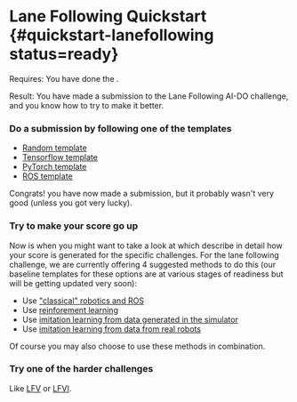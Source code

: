 # Lane Following Quickstart {#quickstart-lanefollowing status=ready}

<div class='requirements' markdown='1'>

Requires: You have done the [](#quickstart-preliminaries).

Result: You have made a submission to the Lane Following AI-DO challenge, and you know how to try to make it better.

</div>


### Do a submission by following one of the templates

* [Random template](#challenge-aido1_lf1-template-random)
* [Tensorflow template](#tensorflow-template) 
* [PyTorch template](#pytorch-template) 
* [ROS template](#ros-template) 

Congrats! you have now made a submission, but it probably wasn't very good (unless you got very lucky).

### Try to make your score go up

Now is when you might want to take a look at [](#part:aido-rules) which describe in detail how your score is generated for the specific challenges. For the lane following challenge,  we are currently offering 4 suggested methods to do this (our baseline templates for these options are at various stages of readiness but will be getting updated very soon):


* Use ["classical" robotics and ROS](#ros-baseline)
* Use [reinforement learning](#embodied_rl)
* Use [imitation learning from data generated in the simulator](#embodied_il_sim)
* Use [imitation learning from data from real robots](#embodied_il_logs)
  
Of course you may also choose to use these methods in combination. 

### Try one of the harder challenges 

Like [LFV](#lf_v) or [LFVI](#lf_v_i).
